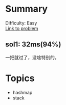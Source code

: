# Summary
Difficulty: Easy<br/>
[Link to problem](https://leetcode.com/problems/longest-common-prefix/)<br/>
## sol1: 32ms(94%)
一把就过了，没啥特别的。
# Topics
- hashmap
- stack